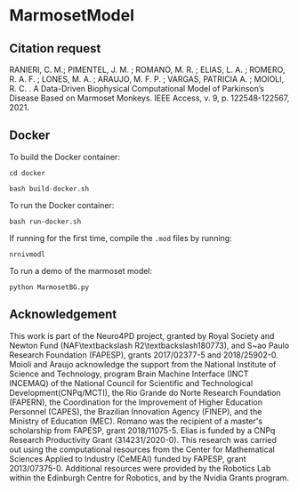# MarmosetModel

## Citation request
RANIERI, C. M.; PIMENTEL, J. M. ; ROMANO, M. R. ; ELIAS, L. A. ; ROMERO, R. A. F. ; LONES, M. A. ; ARAUJO, M. F. P. ; VARGAS, PATRICIA A. ; MOIOLI, R. C. . A Data-Driven Biophysical Computational Model of Parkinson’s Disease Based on Marmoset Monkeys. IEEE Access, v. 9, p. 122548-122567, 2021.

## Docker

To build the Docker container:

```
cd docker

bash build-docker.sh
```

To run the Docker container:


```
bash run-docker.sh
```

If running for the first time, compile the ```.mod``` files by running:

```
nrnivmodl
```

To run a demo of the marmoset model:
```
python MarmosetBG.py
```

## Acknowledgement
This work is part of the Neuro4PD project, granted by Royal Society and Newton Fund (NAF\textbackslash R2\textbackslash180773), and S\~ao Paulo Research Foundation (FAPESP), grants 2017/02377-5 and 2018/25902-0. Moioli and Araujo acknowledge the support from the National Institute of Science and Technology, program Brain Machine Interface (INCT INCEMAQ) of the National Council for Scientific and Technological Development(CNPq/MCTI), the Rio Grande do Norte Research Foundation (FAPERN), the Coordination for the Improvement of Higher Education Personnel (CAPES), the Brazilian Innovation Agency (FINEP), and the Ministry of Education (MEC). Romano was the recipient of a master's scholarship from FAPESP, grant 2018/11075-5. Elias is funded by a CNPq Research Productivity Grant (314231/2020-0). This research was carried out using the computational resources from the Center for Mathematical Sciences Applied to Industry (CeMEAI) funded by FAPESP, grant 2013/07375-0.
Additional resources were provided by the Robotics Lab within the Edinburgh Centre for Robotics, and by the Nvidia Grants program.
